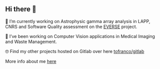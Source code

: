## Hi there 👋

<!--
**francoto/francoto** is a ✨ _special_ ✨ repository because its `README.md` (this file) appears on your GitHub profile.

Here are some ideas to get you started:

- 🔭 I’m currently working on ...
- 🌱 I’m currently learning ...
- 👯 I’m looking to collaborate on ...
- 🤔 I’m looking for help with ...
- 💬 Ask me about ...
- 📫 How to reach me: ...
- 😄 Pronouns: ...
- ⚡ Fun fact: ...
-->
🔭 I’m currently working on Astrophysic gamma array analysis in LAPP, CNRS and Software Quality assessment on the [EVERSE](https://everse.software/) project.
  
🌱 I’ve been working on Computer Vision applications in Medical Imaging and Waste Management.

🤓 Find my other projects hosted on Gitlab over here [tofranco/gitlab](https://gitlab.com/tofranco)

More info about me [here](https://francoto.github.io/)
